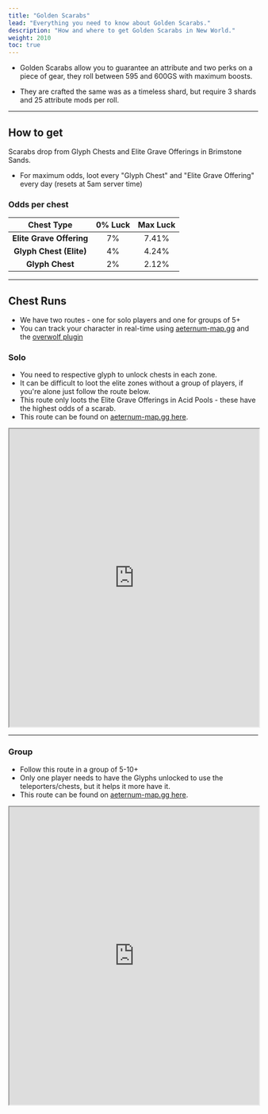 ```yaml
---
title: "Golden Scarabs"
lead: "Everything you need to know about Golden Scarabs."
description: "How and where to get Golden Scarabs in New World."
weight: 2010
toc: true
---
```


- Golden Scarabs allow you to guarantee an attribute and two perks on a piece of gear, they roll between 595 and 600GS with maximum boosts.

- They are crafted the same was as a timeless shard, but require 3 shards and 25 attribute mods per roll.

---

<script async src="https://pagead2.googlesyndication.com/pagead/js/adsbygoogle.js?client=ca-pub-6183346058041496"
     crossorigin="anonymous"></script>
<ins class="adsbygoogle"
     style="display:block; text-align:center;"
     data-ad-layout="in-article"
     data-ad-format="fluid"
     data-ad-client="ca-pub-6183346058041496"
     data-ad-slot="7426281108"></ins>
<script>
     (adsbygoogle = window.adsbygoogle || []).push({});
</script>


## How to get

Scarabs drop from Glyph Chests and Elite Grave Offerings in Brimstone Sands.

- For maximum odds, loot every "Glyph Chest" and "Elite Grave Offering" every day (resets at 5am server time)

### Odds per chest

|      **Chest Type**      	| **0% Luck** 	| **Max Luck** 	|
|:------------------------:	|:-----------:	|:------------:	|
| **Elite Grave Offering** 	|      7%     	|     7.41%    	|
|  **Glyph Chest (Elite)** 	|      4%     	|     4.24%    	|
|      **Glyph Chest**     	|      2%     	|     2.12%    	|

---

<script async src="https://pagead2.googlesyndication.com/pagead/js/adsbygoogle.js?client=ca-pub-6183346058041496"
     crossorigin="anonymous"></script>
<ins class="adsbygoogle"
     style="display:block; text-align:center;"
     data-ad-layout="in-article"
     data-ad-format="fluid"
     data-ad-client="ca-pub-6183346058041496"
     data-ad-slot="7426281108"></ins>
<script>
     (adsbygoogle = window.adsbygoogle || []).push({});
</script>


## Chest Runs

- We have two routes - one for solo players and one for groups of 5+
- You can track your character in real-time using <a href="https://aeternum-map.gg/" target="_blank">aeternum-map.gg</a> and the <a href="https://www.overwolf.com/app/Leon_Machens-Aeternum_Map" target="_blank">overwolf plugin</a>

### Solo

- You need to respective glyph to unlock chests in each zone.
- It can be difficult to loot the elite zones without a group of players, if you're alone just follow the route below.
- This route only loots the Elite Grave Offerings in Acid Pools - these have the highest odds of a scarab.
- This route can be found on <a href="https://aeternum-map.gg/routes/635f257cb2397f1f28033672" target="_blank">aeternum-map.gg here</a>.

<iframe src="https://aeternum-map.gg/routes/635f257cb2397f1f28033672?embed=true" width='100%' height='600px'></iframe>

---

<script async src="https://pagead2.googlesyndication.com/pagead/js/adsbygoogle.js?client=ca-pub-6183346058041496"
     crossorigin="anonymous"></script>
<ins class="adsbygoogle"
     style="display:block; text-align:center;"
     data-ad-layout="in-article"
     data-ad-format="fluid"
     data-ad-client="ca-pub-6183346058041496"
     data-ad-slot="7426281108"></ins>
<script>
     (adsbygoogle = window.adsbygoogle || []).push({});
</script>


### Group

- Follow this route in a group of 5-10+
- Only one player needs to have the Glyphs unlocked to use the teleporters/chests, but it helps it more have it.
- This route can be found on <a href="https://aeternum-map.gg/routes/6353369abb06242dfc7ca193" target="_blank">aeternum-map.gg here</a>.

<iframe src="https://aeternum-map.gg/routes/6353369abb06242dfc7ca193?embed=true" width='100%' height='600px'></iframe>